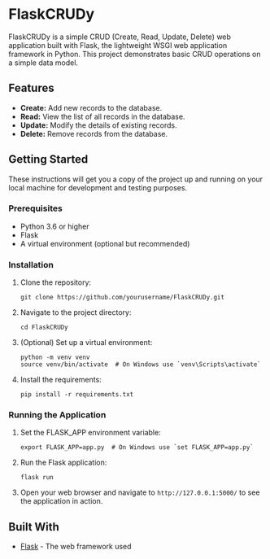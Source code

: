 # FlaskCRUDy

FlaskCRUDy is a simple CRUD (Create, Read, Update, Delete) web application built with Flask, the lightweight WSGI web application framework in Python. This project demonstrates basic CRUD operations on a simple data model.

## Features

- **Create:** Add new records to the database.
- **Read:** View the list of all records in the database.
- **Update:** Modify the details of existing records.
- **Delete:** Remove records from the database.

## Getting Started

These instructions will get you a copy of the project up and running on your local machine for development and testing purposes.

### Prerequisites

- Python 3.6 or higher
- Flask
- A virtual environment (optional but recommended)

### Installation

1. Clone the repository:
   ```
   git clone https://github.com/yourusername/FlaskCRUDy.git
   ```
2. Navigate to the project directory:
   ```
   cd FlaskCRUDy
   ```
3. (Optional) Set up a virtual environment:
   ```
   python -m venv venv
   source venv/bin/activate  # On Windows use `venv\Scripts\activate`
   ```
4. Install the requirements:
   ```
   pip install -r requirements.txt
   ```

### Running the Application

1. Set the FLASK_APP environment variable:
   ```
   export FLASK_APP=app.py  # On Windows use `set FLASK_APP=app.py`
   ```
2. Run the Flask application:
   ```
   flask run
   ```
3. Open your web browser and navigate to `http://127.0.0.1:5000/` to see the application in action.

## Built With

- [Flask](http://flask.pocoo.org/) - The web framework used
